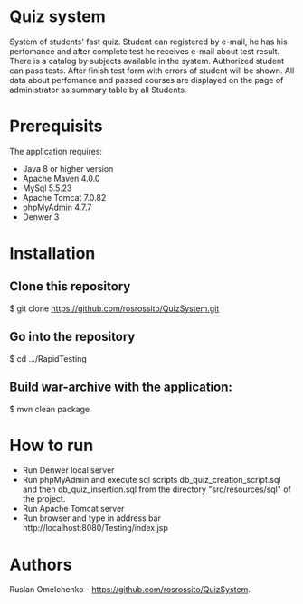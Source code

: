 

# Quiz system

System of students' fast quiz. Student can registered by e-mail, he has his perfomance and after complete test he receives e-mail about test result. There is a catalog by subjects available in the system. Authorized student can pass tests. 	After finish test form with errors of student will be shown. All data about perfomance and passed courses are displayed on the page of administrator as summary table by all Students.

# Prerequisits

The application requires:
* Java 8 or higher version
* Apache Maven 4.0.0
* MySql 5.5.23
* Apache Tomcat 7.0.82
* phpMyAdmin 4.7.7
* Denwer 3
    
# Installation

## Clone this repository
$ git clone https://github.com/rosrossito/QuizSystem.git

## Go into the repository
$ cd .../RapidTesting

## Build war-archive with the application:
$ mvn clean package

# How to run

* Run Denwer local server
* Run phpMyAdmin and execute sql scripts db_quiz_creation_script.sql and then db_quiz_insertion.sql from the
directory "src/resources/sql" of the project.
* Run Apache Tomcat server
* Run browser and type in address bar http://localhost:8080/Testing/index.jsp

# Authors

Ruslan Omelchenko - https://github.com/rosrossito/QuizSystem.
